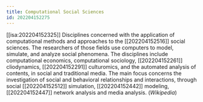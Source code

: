 ```yaml
---
title: Computational Social Sciences
id: 202204152275
---
```


[[isa:202204152325]] Disciplines concerned with the application of computational methods and approaches to the [[202204152516]] social sciences. The researchers of those fields use computers to model, simulate, and analyze social phenomena. The disciplines include computational economics, computational sociology, [[202204152261]] cliodynamics, [[202204152291]] culturomics, and the automated analysis of contents, in social and traditional media. The main focus concerns the investigation of social and behavioral relationships and interactions, through social [[202204152512]] simulation, [[202204152442]] modeling, [[202204152447]] network analysis and media analysis. (*Wikipedia*)
